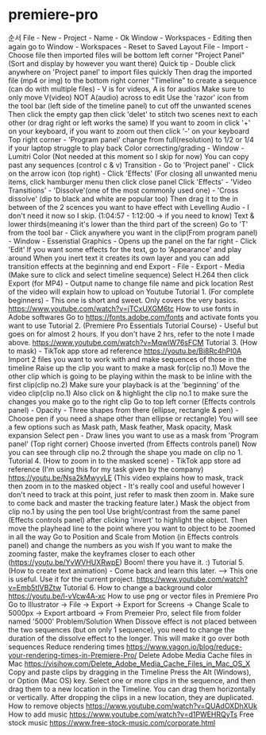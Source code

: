 # premiere-pro
순서
File - New - Project - Name - Ok
Window - Workspaces - Editing then again go to Window - Workspaces - Reset to Saved Layout
File - Import - Choose file then imported files will be bottom left corner "Project Panel" (Sort and display by however you want there)
Quick tip - Double click anywhere on 'Project panel' to import files quickly
Then drag the imported file (mp4 or img) to the bottom right corner "Timeline" to create a sequence (can do with multiple files) - V is for videos, A is for audios
Make sure to only move V(video) NOT A(audio) across to edit
Use the 'razor' icon from the tool bar (left side of the timeline panel) to cut off the unwanted scenes
Then click the empty gap then click 'delet' to stitch two scenes next to each other (or drag right or left works the same)
If you want to zoom in click '+' on your keyboard, if you want to zoom out then click '-' on your keyboard
Top right corner - 'Program panel' change from full(resolution) to 1/2 or 1/4 if your laptop struggle to play back
Color correcting/grading - Window - Lumitri Color (Not needed at this moment so I skip for now)
You can copy past any sequences (control c & v)
Transition - Go to 'Project panel' - Click on the arrow icon (top right) - Click 'Effects' (For closing all unwanted menu items, click hamburger menu then click close panel
Click 'Effects' - 'Video Transitions' - 'Dissolve'(one of the most commonly used one) - 'Cross dissolve' (dip to black and white are popular too)
Then drag it to the in between of the 2 scences you want to have effect with
Levelling Audio - I don't need it now so I skip. (1:04:57 - 1:12:00 -> if you need to know)
Text & lower thirds(meaning it's lower than the third part of the screen)
Go to 'T' from the tool bar - Click anywhere you want in the clip(From program panel) - Window - Essenstial Graphics - Opens up the panel on the far right - Click 'Edit'
If you want some effects for the text, go to 'Appearance' and play around
When you inert text it creates its own layer and you can add transition effects at the beginning and end
Export - File - Export - Media (Make sure to click and select timeline sequence)
Select H.264 then click Export (for MP4) - Output name to change file name and pick location
Rest of the video will explain how to upload on Youtube
Tutorial 1. (For complete beginners) - This one is short and sweet. Only covers the very basics.
https://www.youtube.com/watch?v=jTCxUXGM6tc
How to use fonts in Adobe softwares
Go to https://fonts.adobe.com/fonts and activate fonts you want to use
Tutorial 2. (Premiere Pro Essentials Tutorial Course) - Useful but goes on for almost 2 hours. If you don't have 2 hrs, refer to the note I made above.
https://www.youtube.com/watch?v=MqwlW76sFCM
Tutorial 3. (How to mask) - TikTok app store ad reference
https://youtu.be/Bi8Rc4hPl0A
Import 2 files you want to work with and make sequences of those in the timeline
Raise up the clip you want to make a mask for(clip no.1)
Move the other clip which is going to be playing within the mask to be inline with the first clip(clip no.2)
Make sure your playback is at the 'beginning' of the video clip(clip no.1)
Also click on & highlight the clip no.1 to make sure the changes you make go to the right clip
Go to top left corner (Effects controls panel) - Opacity - Three shapes from there (ellipse, rectangle & pen) - Choose pen if you need a shape other than ellipse or rectangle)
You will see a few options such as Mask path, Mask feather, Mask opacity, Mask expansion
Select pen - Draw lines you want to use as a mask from 'Program panel' (Top right corner)
Choose inverted (from Effects controls panel)
Now you can see through clip no.2 through the shape you made on clip no 1.
Tutorial 4. (How to zoom in to the masked scene) - TikTok app store ad reference (I'm using this for my task given by the company)
https://youtu.be/Nsa2kMwyyLE (This video explains how to mask, track then zoom in to the masked object - It's really cool and useful however I don't need to track at this point, just refer to mask then zoom in. Make sure to come back and master the tracking feature later.)
Mask the object from clip no.1 by using the pen tool
Use bright/contrast from the same panel (Effects controls panel) after clicking 'invert' to highlight the object.
Then move the playhead line to the point where you want to object to be zoomed in all the way
Go to Position and Scale from Motion (in Effects controls panel) and change the numbers as you wish
If you want to make the zooming faster, make the keyframes closer to each other (https://youtu.be/YvWVHUXRwpE)
Boom! there you have it. :)
Tutorial 5. (How to create text animation) - Come back and learn this later. --> This one is useful. Use it for the current project.
https://www.youtube.com/watch?v=Emb5tIVBZtw
Tutorial 6. How to change a background color
https://youtu.be/l-vVcw4A-xc
How to use png or vector files in Premiere Pro
Go to Illustrator -> File -> Export -> Export for Screens -> Change Scale to 5000px -> Export artboard -> From Premeier Pro, select file from folder named '5000'
Problem/Solution
When Dissove effect is not placed between the two sequences (but on only 1 sequence), you need to change the duration of the dissolve effect to the longer. This will make it go over both sequences
Reduce rendering times
https://www.vagon.io/blog/reduce-your-rendering-times-in-Premiere-Pro/
Delete Adobe Media Cache files in Mac
https://visihow.com/Delete_Adobe_Media_Cache_Files_in_Mac_OS_X
Copy and paste clips by dragging in the Timeline
Press the Alt (Windows), or Option (Mac OS) key.
Select one or more clips in the sequence, and then drag them to a new location in the Timeline. You can drag them horizontally or vertically. After dropping the clips in a new location, they are duplicated.
How to remove objects
https://www.youtube.com/watch?v=QUAdOXDhXUk
How to add music
https://www.youtube.com/watch?v=d1PWEHRQyTs
Free stock music
https://www.free-stock-music.com/corporate.html

